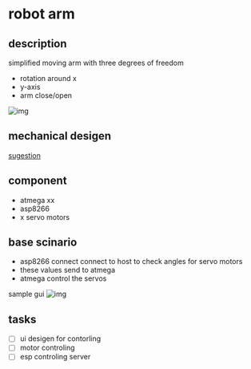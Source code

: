 # robot arm
## description 
simplified moving arm with three degrees of freedom 
- rotation around x
- y-axis
- arm close/open

![img](https://microbotlabs.com/images/armuno-blackyellow-1-x440.jpg?crc=3780506381)

## mechanical desigen 
[sugestion](https://microbotlabs.com/robot-kits.html)
## component 
- atmega xx
- asp8266
- x servo motors

## base scinario
- asp8266 connect connect to host to check angles for servo motors
- these values send to atmega 
- atmega control the servos 

sample gui
![img](https://microbotlabs.com/images/servo-sim-1.gif?crc=534604721)

## tasks
- [ ] ui desigen for contorling
- [ ] motor controling
- [ ] esp controling server
